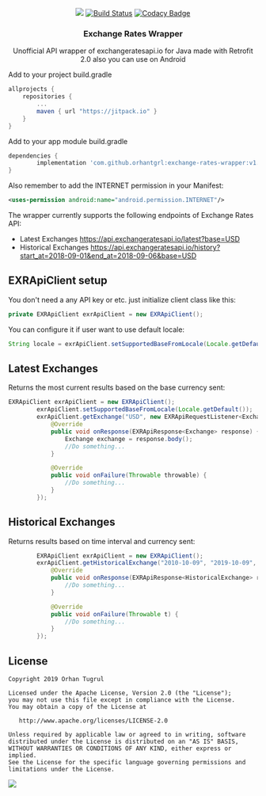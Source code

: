 <div align="center">
	
[![](https://jitpack.io/v/orhantgrl/exchange-rates-wrapper.svg)](https://jitpack.io/#orhantgrl/exchange-rates-wrapper)
[![Build Status](https://travis-ci.org/orhantgrl/exchange-rates-wrapper.svg?branch=master)](https://travis-ci.org/orhantgrl/exchange-rates-wrapper)
[![Codacy Badge](https://api.codacy.com/project/badge/Grade/ab7b1c431cc34aa78ce287a61c040e57)](https://www.codacy.com/manual/orhantgrl/exchange-rates-wrapper?utm_source=github.com&amp;utm_medium=referral&amp;utm_content=orhantgrl/exchange-rates-wrapper&amp;utm_campaign=Badge_Grade)

</div>

<h3 align="center">Exchange Rates Wrapper</h3>
<p align="center">
    Unofficial API wrapper of exchangeratesapi.io for Java made with Retrofit 2.0 also you can use on Android 
</p>

Add to your project build.gradle
```gradle
allprojects {
	repositories {
		...
		maven { url "https://jitpack.io" }
	}
}
```
Add to your app module build.gradle
```gradle
dependencies {
        implementation 'com.github.orhantgrl:exchange-rates-wrapper:v1.0'
}
```
Also remember to add the INTERNET permission in your Manifest:
```xml
<uses-permission android:name="android.permission.INTERNET"/>
```
The wrapper currently supports the following endpoints of Exchange Rates API:
- Latest Exchanges <https://api.exchangeratesapi.io/latest?base=USD>
- Historical Exchanges <https://api.exchangeratesapi.io/history?start_at=2018-09-01&end_at=2018-09-06&base=USD>

## EXRApiClient setup
You don't need a any API key or etc. just initialize client class like this:
```java
private EXRApiClient exrApiClient = new EXRApiClient();
```
You can configure it if user want to use default locale:
```java
String locale = exrApiClient.setSupportedBaseFromLocale(Locale.getDefault());
```
## Latest Exchanges
Returns the most current results based on the base currency sent:
```java
EXRApiClient exrApiClient = new EXRApiClient();
        exrApiClient.setSupportedBaseFromLocale(Locale.getDefault());
        exrApiClient.getExchange("USD", new EXRApiRequestListener<Exchange>() {
            @Override
            public void onResponse(EXRApiResponse<Exchange> response) {
                Exchange exchange = response.body();
                //Do something...
            }

            @Override
            public void onFailure(Throwable throwable) {
                //Do something...
            }
        });
```
## Historical Exchanges
Returns results based on time interval and currency sent:
```java
        EXRApiClient exrApiClient = new EXRApiClient();
        exrApiClient.getHistoricalExchange("2010-10-09", "2019-10-09", "USD", new EXRApiRequestListener<HistoricalExchange>() {
            @Override
            public void onResponse(EXRApiResponse<HistoricalExchange> response) {
                //Do something...
            }

            @Override
            public void onFailure(Throwable t) {
                //Do something...
            }
        });
```

## License

    Copyright 2019 Orhan Tugrul

    Licensed under the Apache License, Version 2.0 (the "License");
    you may not use this file except in compliance with the License.
    You may obtain a copy of the License at

       http://www.apache.org/licenses/LICENSE-2.0

    Unless required by applicable law or agreed to in writing, software
    distributed under the License is distributed on an "AS IS" BASIS,
    WITHOUT WARRANTIES OR CONDITIONS OF ANY KIND, either express or implied.
    See the License for the specific language governing permissions and
    limitations under the License.

<a href="https://patreon.com/orhantgrl"><img src="https://img.shields.io/endpoint?style=for-the-badge&url=https%3A%2F%2Fshieldsio-patreon.herokuapp.com%2Forhantgrl"> </a>
